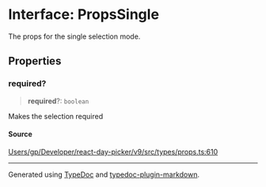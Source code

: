 # Interface: PropsSingle

The props for the single selection mode.

## Properties

### required?

> **required**?: `boolean`

Makes the selection required

#### Source

[Users/gp/Developer/react-day-picker/v9/src/types/props.ts:610](https://github.com/gpbl/react-day-picker/blob/005599683/src/types/props.ts#L610)

***

Generated using [TypeDoc](https://typedoc.org) and [typedoc-plugin-markdown](https://typedoc-plugin-markdown.org).
